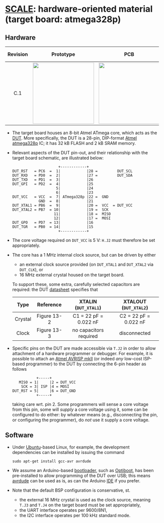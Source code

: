 # [SCALE](http://www.github.com/danpage/scale): hardware-oriented material (target board: atmega328p)

<!--- -------------------------------------------------------------------- --->

## Hardware 

Revision | Prototype                                                                                                 | PCB                                                                                           | Design files                                                                                                                                                                                                                 |
:------: | :-------------------------------------------------------------------------------------------------------: | :-------------------------------------------------------------------------------------------: | :--------------------------------------------------------------------------------------------------------------------------------------------------------------------------------------------------------------------------: |
C.1      | <a href='./image/board-prototype_rev_c.jpg'><img src='./image/board-prototype_rev_c.jpg' width='200'></a> | <a href='./image/board-pcb_rev_c.jpg'><img src='./image/board-pcb_rev_c.jpg' width='200'></a> | [schematic](./board.sch) (plus [PDF](./board.pdf)), [board](./board.brd), [BOM](./board.csv), [OSH Park (PCB)](http://www.oshpark.com/shared_projects/YczSc1Wc), [Octopart (BOM)](http://www.octopart.com/bom-tool/CbDjCRPB) |

- The target board houses an 
  8-bit Atmel ATmega
  core, which acts as the 
  [DUT](http://en.wikipedia.org/wiki/Device_under_test).
  More specifically, the DUT is a
  28-pin, DIP-format
  [Atmel atmega328p](http://www.atmel.com/Images/Atmel-42735-8-bit-AVR-Microcontroller-ATmega328-328P_Datasheet.pdf)
  IC; 
  it has 32 kB FLASH and 2 kB SRAM memory.

- Relevant aspects of the DUT pin-out, and their relationship with the
  target board schematic, are illustrated below:

  ```
                       +------------+
  DUT_RST   = PC6  =  1|            |28 =         DUT_SCL
  DUT_RXD   = PD0  =  2|            |27 =         DUT_SDA
  DUT_TXD   = PD1  =  3|            |26
  DUT_GPI   = PD2  =  4|            |25
                      5|            |24
                      6|            |23
  DUT_VCC   = VCC  =  7| ATmega328p |22 =  GND
              GND  =  8|            |21
  DUT_XTAL1 = PB6  =  9|            |20 =  VCC  = DUT_VCC
  DUT_XTAL2 = PB7  = 10|            |19 =  SCK
                     11|            |18 =  MISO
                     12|            |17 =  MOSI
  DUT_GPO   = PD7  = 13|            |16
  DUT_TGR   = PB0  = 14|            |15
                       +------------+
  ```

- The core voltage required on `DUT_VCC` is 5 V: 
  `H.J2` must therefore be set appropriately.

- The core has a
  1 MHz
  internal clock source, but can be driven by either 

  - an external clock source provided (on `DUT_XTAL1` and `DUT_XTAL2` via `DUT_CLK`),
    or
  - 16 MHz external crystal housed on the target board.

  To support these, some extra, carefully selected capacitors
  are required: the DUT
  [datasheet](http://www.atmel.com/Images/Atmel-42735-8-bit-AVR-Microcontroller-ATmega328-328P_Datasheet.pdf)
  specifies that

  | Type    | Reference   | XTALIN  (`DUT_XTAL1`)                                  | XTALOUT (`DUT_XTAL2`)   |
  |:-------:|:-----------:|:------------------------------------------------------:|:-----------------------:|
  | Crystal | Figure 13-2 | C1   =  22 pF = 0.022 nF                               | C2   = 22 pF = 0.022 nF |
  | Clock   | Figure 13-3 | no capacitors required                                 | disconnected            |

- Specific pins on the DUT are made accessible via `T.J2` in order to
  allow attachment of a hardware programmer or debugger.
  For example, it is possible to attach an
  [Atmel AVRISP mkII](http://www.atmel.com/Images/Atmel-42093-AVR-ISP-mkII_UserGuide.pdf)
  (or indeed *any* low-cost ISP-based programmer)
  to the DUT by connecting the 6-pin header as follows

  ```
             +-----+
     MISO = 1|     |2 = DUT_VCC
      SCK = 3| ISP |4 = MOSI
  DUT_RST = 5|     |6 = DUT_GND
             +-----+
  ```

  taking care wrt. pin 2.  Some programmers will sense a core voltage
  from this pin, some will *supply* a core voltage using it, some can
  be configured to do either: by whatever means (e.g., disconnecting
  the pin, or configuring the programmer), do *not* use it supply a 
  core voltage.

<!--- -------------------------------------------------------------------- --->

## Software

- Under
  [Ubuntu](http://www.ubuntu.com)-based
  Linux, for example, 
  the development dependencies can be installed 
  by issuing the command

  ```
  sudo apt-get install gcc-avr avrdude
  ```

- We assume an Arduino-based
  [bootloader](http://en.wikipedia.org/wiki/Booting),
  such as
  [Optiboot](http://www.github.com/Optiboot/optiboot),
  has been pre-installed to allow programming of the DUT over USB;
  this means
  [avrdude](http://www.nongnu.org/avrdude)
  can be used as is,
  as can the Arduino
  [IDE](http://www.arduino.cc/en/main/software)
  if you prefer.

- Note that the default BSP configuration is conservative, st.

  - the
    external 16 MHz crystal
    is used as the clock source,
    meaning `T.J3` and `T.J4` on the target board 
    must be set appropriately,
  - the 
    UART 
    interface operates per 9600/8N1,
  - the
    I2C
    interface operates per 100 kHz standard mode.

<!--- -------------------------------------------------------------------- --->

